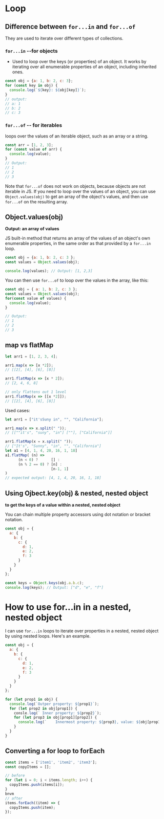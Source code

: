 # Loop

## Difference between `for...in` and `for...of` 
They are used to iterate over different types of collections. 

### `for...in` --for objects
- Used to loop over the keys (or properties) of an object. It works by iterating over all enumerable properties of an object, including inherited ones. 
```js
const obj = {a: 1, b: 2, c: 3};
for (const key in obj) {
  console.log(`${key}: ${obj[key]}`);
}
// output: 
// a: 1
// b: 2
// c: 3
```
### `for...of`  -- for iterables
loops over the values of an iterable object, such as an array or a string. 
```js
const arr = [1, 2, 3];
for (const value of arr) {
  console.log(value);
}
// Output: 
// 1
// 2
// 3
```
Note that `for...of` does not work on objects, because objects are not iterable in JS. If you need to loop over the values of an object, you can use `Object.values(obj)` to get an array of the object's values, and then use `for...of` on the resulting array. 


## Object.values(obj) 
**Output: an array of values**

JS built-in method that returns an array of the values of an object's own enumerable properties, in the same order as that provided by a `for...in` loop. 
```js
const obj = {a: 1, b: 2, c: 3 };
const values = Object.values(obj);

console.log(values); // Output: [1, 2,3]
```

You can then use `for...of` to loop over the values in the array, like this:
```js
const obj = { a: 1, b: 2, c: 3 };
const values = Object.values(obj);
for(const value of values) {
  console.log(value);
}

// Output:
// 1
// 2
// 3
```

## map vs flatMap
```js
let arr1 = [1, 2, 3, 4];

arr1.map(x => [x *2]);
// [[2], [4], [6], [8]]

arr1.flatMap(x => [x * 2]);
// [2, 4, 6, 8]

// only flattens out 1 level
arr1.flatMap(x => [[x *2]]);
// [[2], [4], [6], [8]]
```

Used cases:
```js
let arr1 = ["it'sSuny in", "", "California"];

arr1.map(x => x.split(" "));
// [[""it's", "suny", "in"] [""], ["California"]]

arr1.flatMap(x = x.split(" "));
// ["It's", "Sunny", "in", "", "California"]
let a1 = [4, 1, 4, 20, 16, 1, 18]
a1.flatMap( (n) =>
      (n < 0) ?      [] :
      (n % 2 == 0) ? [n] :
                     [n-1, 1]
)
// expected output: [4, 1, 4, 20, 16, 1, 18]
```

## Using Ojbect.key(obj) & nested, nested object

**to get the keys of a value within a nested, nested object**

You can chain multiple property accessors using dot notation or bracket notation. 

```js
const obj = {
  a: {
    b: {
      c: {
        d: 1,
        e: 2,
        f: 3
      }
    }
  }
};

const keys = Object.keys(obj.a.b.c);
console.log(keys); // Output: ["d", "e", "f"]
```

# How to use for...in in a nested, nested object

I can use `for...in` loops to iterate over properties in a nested, nested object by using nested loops. Here's an example. 
```js
const obj = {
  a: {
    b: {
      c: {
        d: 1,
        e: 2,
        f: 3
      }
    }
  }
};

for (let prop1 in obj) {
  console.log(`Outper property: ${prop1}`);
  for (let prop2 in obj[prop1]) {
    consle.log(` Inner property: ${prop2}`);
    for (let prop3 in obj[prop1][prop2]) {
      console.log(`    Innermost property: ${prop3}, value: ${obj[prop1][prop2][prop3]}`);
    }
  }
}
```


## Converting a for loop to forEach
```js
const items = ['item1', 'item2', 'item3'];
const copyItems = [];

// before
for (let i = 0; i < items.length; i++) {
  copyItems.push(items[i]);
}
bnvm
// after
items.forEach((item) => {
  copyItems.push(item);
});
```

